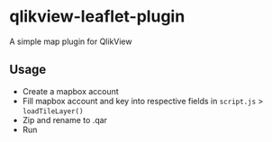 # qlikview-leaflet-plugin
A simple map plugin for QlikView

## Usage
- Create a mapbox account
- Fill mapbox account and key into respective fields in `script.js` > `loadTileLayer()`
- Zip and rename to .qar
- Run
